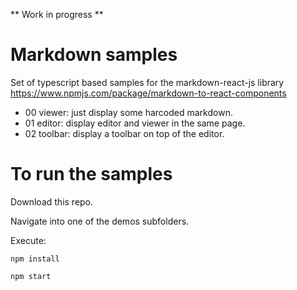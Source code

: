 ** Work in progress **

# Markdown samples

Set of typescript based samples for the markdown-react-js library
https://www.npmjs.com/package/markdown-to-react-components

- 00 viewer: just display some harcoded markdown.
- 01 editor: display editor and viewer in the same page.
- 02 toolbar: display a toolbar on top of the editor.

# To run the samples

Download this repo.

Navigate into one of the demos subfolders.

Execute:

```
npm install
```

```
npm start
```
